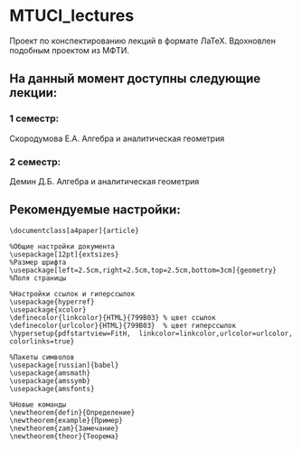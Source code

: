 # MTUCI_lectures
Проект по конспектированию лекций в формате ЛаТеХ. Вдохновлен подобным проектом из МФТИ.

## На данный момент доступны следующие лекции:

### 1 семестр:
Скородумова Е.А. Алгебра и аналитическая геометрия

### 2 семестр:
Демин Д.Б. Алгебра и аналитическая геометрия



## Рекомендуемые настройки: 
```
\documentclass[a4paper]{article}

%Общие настройки документа
\usepackage[12pt]{extsizes}                                         %Размер шрифта
\usepackage[left=2.5cm,right=2.5cm,top=2.5cm,bottom=3cm]{geometry}  %Поля страницы

%Настройки ссылок и гиперссылок
\usepackage{hyperref}                 
\usepackage{xcolor}
\definecolor{linkcolor}{HTML}{799B03} % цвет ссылок
\definecolor{urlcolor}{HTML}{799B03}  % цвет гиперссылок
\hypersetup{pdfstartview=FitH,  linkcolor=linkcolor,urlcolor=urlcolor, colorlinks=true}

%Пакеты символов
\usepackage[russian]{babel}           
\usepackage{amsmath}
\usepackage{amssymb}
\usepackage{amsfonts}

%Новые команды 
\newtheorem{defin}{Определение}
\newtheorem{example}{Пример}
\newtheorem{zam}{Замечание}
\newtheorem{theor}{Теорема}

```

